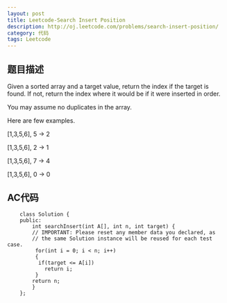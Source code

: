 ```yaml
---
layout: post
title: Leetcode-Search Insert Position 
description: http://oj.leetcode.com/problems/search-insert-position/
category: 代码
tags: Leetcode
---
```

## 题目描述

Given a sorted array and a target value, return the index if the target is found. If not, return the index where it would be if it were inserted in order.

You may assume no duplicates in the array.

Here are few examples.

[1,3,5,6], 5 → 2

[1,3,5,6], 2 → 1

[1,3,5,6], 7 → 4

[1,3,5,6], 0 → 0

## AC代码

		class Solution {
		public:
		    int searchInsert(int A[], int n, int target) {
			// IMPORTANT: Please reset any member data you declared, as
			// the same Solution instance will be reused for each test case.
		     for(int i = 0; i < n; i++)
		     {
			  if(target <= A[i])
			    return i;
		     }
		    return n;
		    }
		};
